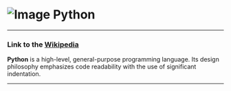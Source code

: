 # ![Image](https://www.tiobe.com/wp-content/themes/tiobe/tiobe-index/images/Python.png) Python
___
### Link to the [Wikipedia](https://en.wikipedia.org/wiki/Python_(programming_language))
**Python** is a high-level, general-purpose programming language. Its design philosophy emphasizes 
code readability with the use of significant indentation.
___